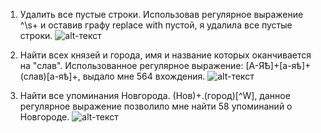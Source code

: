 1. Удалить все пустые строки. Использовав регулярное выражение ^\s+ и оставив графу replace with пустой, я удалила все пустые строки.
![alt-текст](https://raw.githubusercontent.com/linapilipchuk/result.txt/master/пункт%201.1.png)

2. Найти всех князей и города, имя и название которых оканчивается на "слав". Использованное регулярное выражение: [А-ЯѢ]+[а-яѣ]+(слав)[а-яѣ]+, выдало мне 564 вхождения.
![alt-текст](https://raw.githubusercontent.com/linapilipchuk/result.txt/master/кньзья%202.png)

3. Найти все упоминания Новгорода. (Нов)+.(город)[^W], данное регулярное выражение позволило мне найти 58 упоминаний о Новгороде.
![alt-текст](https://raw.githubusercontent.com/linapilipchuk/result.txt/master/Новгород%201.png)
